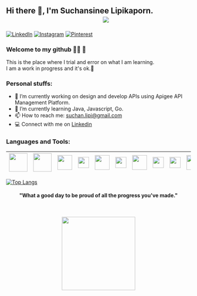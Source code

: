 ## Hi there 👋, I'm Suchansinee Lipikaporn.   &nbsp;&nbsp;&nbsp;&nbsp;&nbsp;&nbsp;&nbsp;&nbsp;&nbsp;&nbsp;&nbsp;&nbsp;&nbsp;&nbsp;&nbsp;&nbsp;&nbsp;&nbsp;&nbsp;&nbsp;&nbsp;&nbsp;&nbsp;&nbsp;&nbsp;&nbsp;&nbsp;&nbsp;&nbsp;&nbsp;&nbsp;&nbsp;&nbsp;&nbsp;&nbsp;&nbsp;&nbsp;&nbsp;&nbsp;&nbsp;&nbsp;&nbsp;&nbsp;&nbsp;&nbsp;&nbsp;&nbsp;&nbsp;&nbsp;&nbsp;&nbsp;&nbsp;&nbsp;![](https://komarev.com/ghpvc/?username=Suchansinee-nice&label=PROFILE+VIEWS&style=flat-square)

[![LinkedIn](https://img.shields.io/badge/linkedin-%230077B5.svg?style=for-the-badge&logo=linkedin&logoColor=white)](https://www.linkedin.com/in/suchansinee-lipikaporn-nice-83bb7218b/)
[	![Instagram](https://img.shields.io/badge/Instagram-%23E4405F.svg?style=for-the-badge&logo=Instagram&logoColor=white)](https://www.instagram.com/nuniicee/)
[![Pinterest](https://img.shields.io/badge/Pinterest-%23E60023.svg?style=for-the-badge&logo=Pinterest&logoColor=white)](https://www.pinterest.com/nicenight_14210/_saved/)

### Welcome to my github 👩🏻 🌈
This is the place where I trial and error on what I am learning.<br/>
I am a work in progress and it's ok.🌱

### Personal stuffs:
- 🔭 I’m currently working on design and develop APIs using Apigee API Management Platform.
- 🌱 I’m currently learning Java, Javascript, Go.
- 📫 How to reach me: suchan.lipi@gmail.com
- 💻 Connect with me on [Linkedin](https://www.linkedin.com/in/suchansinee-lipikaporn-nice-83bb7218b/)


### Languages and Tools:
| <img src="https://user-images.githubusercontent.com/68985490/169534054-e5101a0b-71ba-47a5-bc1e-14956f3f02a0.png" width="50" height="50">| <img src="https://user-images.githubusercontent.com/68985490/169534304-cca9cbb0-b90d-4e48-ade4-063f11ab0582.png" width="50" height="50">| <img src="https://user-images.githubusercontent.com/68985490/169533599-a3b97db8-ddc0-4e44-a861-fb3ffba482cb.svg" width="40" height="40">| <img src="https://skillicons.dev/icons?i=js" width="30" height="30">| <img src="https://user-images.githubusercontent.com/68985490/169640345-e7db2a78-c9ed-44b5-ac65-b5a18c7a9608.png" width="40" height="40">| <img src="https://user-images.githubusercontent.com/68985490/169640418-265ef0c8-e1e0-4919-96a3-a81c5c398b1c.png" width="30" height="30">| <img src="https://user-images.githubusercontent.com/68985490/169640449-2063075b-3974-4656-913d-acf3978e3c06.png" width="40" height="40">| <img src="https://user-images.githubusercontent.com/68985490/169533648-d07cced6-f0c7-4aa7-80d0-2badab527539.svg" width="30" height="30">| <img src="https://skillicons.dev/icons?i=docker" width="30" height="30">| <img src="https://user-images.githubusercontent.com/68985490/169640693-dec9b521-c379-48be-9d6c-28b9c06c78a5.png" width="45" height="40">| <img src="https://skillicons.dev/icons?i=mongodb" width="30" height="30">
| ------------- |:-------------:| -----:| -----:| -----:| -----:| -----:| -----:| -----:| -----:| -----:|

[![Top Langs](https://github-readme-stats.vercel.app/api/top-langs/?username=Suchansinee-nice&layout=compact)](https://github.com/anuraghazra/github-readme-stats)

<h4 align="center">"What a good day to be proud of all the progress you've made."</h4>
<br>
<p align="center"><img src="https://user-images.githubusercontent.com/68985490/169651209-f6d1687d-2b13-4ca1-aa89-27e858263c29.jpg" width="200" height="200"></p>



<!--
**Suchansinee-nice/Suchansinee-nice** is a ✨ _special_ ✨ repository because its `README.md` (this file) appears on your GitHub profile.

Here are some ideas to get you started:

- 🔭 I’m currently working on ...
- 🌱 I’m currently learning ...
- 👯 I’m looking to collaborate on ...
- 🤔 I’m looking for help with ...
- 💬 Ask me about ...
- 📫 How to reach me: ...
- 😄 Pronouns: ...
- ⚡ Fun fact: ...
-->
